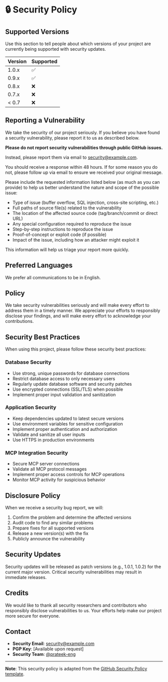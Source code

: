 # 🔒 Security Policy

## Supported Versions

Use this section to tell people about which versions of your project are currently being supported with security updates.

| Version | Supported          |
| ------- | ------------------ |
| 1.0.x   | :white_check_mark: |
| 0.9.x   | :white_check_mark: |
| 0.8.x   | :x:                |
| 0.7.x   | :x:                |
| < 0.7   | :x:                |

## Reporting a Vulnerability

We take the security of our project seriously. If you believe you have found a security vulnerability, please report it to us as described below.

**Please do not report security vulnerabilities through public GitHub issues.**

Instead, please report them via email to [security@example.com](mailto:security@example.com).

You should receive a response within 48 hours. If for some reason you do not, please follow up via email to ensure we received your original message.

Please include the requested information listed below (as much as you can provide) to help us better understand the nature and scope of the possible issue:

- Type of issue (buffer overflow, SQL injection, cross-site scripting, etc.)
- Full paths of source file(s) related to the vulnerability
- The location of the affected source code (tag/branch/commit or direct URL)
- Any special configuration required to reproduce the issue
- Step-by-step instructions to reproduce the issue
- Proof-of-concept or exploit code (if possible)
- Impact of the issue, including how an attacker might exploit it

This information will help us triage your report more quickly.

## Preferred Languages

We prefer all communications to be in English.

## Policy

We take security vulnerabilities seriously and will make every effort to address them in a timely manner. We appreciate your efforts to responsibly disclose your findings, and will make every effort to acknowledge your contributions.

## Security Best Practices

When using this project, please follow these security best practices:

### Database Security
- Use strong, unique passwords for database connections
- Restrict database access to only necessary users
- Regularly update database software and security patches
- Use encrypted connections (SSL/TLS) when possible
- Implement proper input validation and sanitization

### Application Security
- Keep dependencies updated to latest secure versions
- Use environment variables for sensitive configuration
- Implement proper authentication and authorization
- Validate and sanitize all user inputs
- Use HTTPS in production environments

### MCP Integration Security
- Secure MCP server connections
- Validate all MCP protocol messages
- Implement proper access controls for MCP operations
- Monitor MCP activity for suspicious behavior

## Disclosure Policy

When we receive a security bug report, we will:

1. Confirm the problem and determine the affected versions
2. Audit code to find any similar problems
3. Prepare fixes for all supported versions
4. Release a new version(s) with the fix
5. Publicly announce the vulnerability

## Security Updates

Security updates will be released as patch versions (e.g., 1.0.1, 1.0.2) for the current major version. Critical security vulnerabilities may result in immediate releases.

## Credits

We would like to thank all security researchers and contributors who responsibly disclose vulnerabilities to us. Your efforts help make our project more secure for everyone.

## Contact

- **Security Email**: [security@example.com](mailto:security@example.com)
- **PGP Key**: [Available upon request]
- **Security Team**: [@prateek-eng](https://github.com/prateek-eng)

---

**Note**: This security policy is adapted from the [GitHub Security Policy template](https://github.com/github/securitylab/blob/main/SECURITY.md).